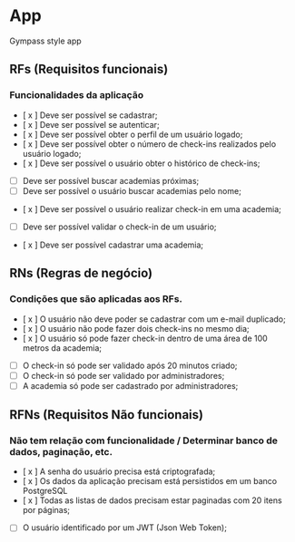 # App

Gympass style app

## RFs (Requisitos funcionais)
### Funcionalidades da aplicação
- [ x ] Deve ser possível se cadastrar;
- [ x ] Deve ser possível se autenticar;
- [ x ] Deve ser possível obter o perfil de um usuário logado;
- [ x ] Deve ser possível obter o número de check-ins realizados pelo usuário logado;
- [ x ] Deve ser possível o usuário obter o histórico de check-ins;
- [  ] Deve ser possível buscar academias próximas;
- [  ] Deve ser possível o usuário buscar academias pelo nome;
- [ x ] Deve ser possível o usuário realizar check-in em uma academia;
- [  ] Deve ser possível validar o check-in de um usuário;
- [ x ] Deve ser possível cadastrar uma academia;

## RNs (Regras de negócio)
### Condições que são aplicadas aos RFs.

- [ x ] O usuário não deve poder se cadastrar com um e-mail duplicado;
- [ x ] O usuário não pode fazer dois check-ins no mesmo dia;
- [ x ] O usuário só pode fazer check-in dentro de uma área de 100 metros da academia;
- [  ] O check-in só pode ser validado após 20 minutos criado;
- [  ] O check-in só pode ser validado por administradores;
- [  ] A academia só pode ser cadastrado por administradores;

## RFNs (Requisitos Não funcionais)
### Não tem relação com funcionalidade / Determinar banco de dados, paginação, etc.

- [ x ] A senha do usuário precisa está criptografada;
- [ x ] Os dados da aplicação precisam está persistidos em um banco PostgreSQL
- [ x ] Todas as listas de dados precisam estar paginadas com 20 itens por páginas;
- [  ] O usuário identificado por um JWT (Json Web Token);
